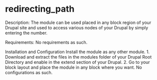 # redirecting_path


Description:
  The module can be used placed in any block region of your Drupal site 
and used  to access various nodes of your Drupal by 
simply entering the number.
  
Requirements: 
   No requirements as such.
   
Installation and Configuration
   Install the module as any other module. 
    1. Download and extract the files in the 
modules folder of your Drupal Root Directory and 
enable in the extend section of 
your Drupal.
    2. Go to your block layout and place the module 
in any block where you want. 
No configurations as such.
